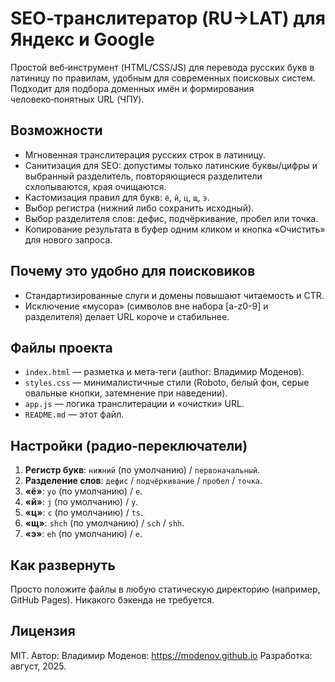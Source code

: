 # SEO‑транслитератор (RU→LAT) для Яндекс и Google

Простой веб‑инструмент (HTML/CSS/JS) для перевода русских букв в латиницу по правилам, удобным для современных поисковых систем. Подходит для подбора доменных имён и формирования человеко‑понятных URL (ЧПУ).

## Возможности
- Мгновенная транслитерация русских строк в латиницу.
- Санитизация для SEO: допустимы только латинские буквы/цифры и выбранный разделитель, повторяющиеся разделители схлопываются, края очищаются.
- Кастомизация правил для букв: `ё`, `й`, `ц`, `щ`, `э`.
- Выбор регистра (нижний либо сохранить исходный).
- Выбор разделителя слов: дефис, подчёркивание, пробел или точка.
- Копирование результата в буфер одним кликом и кнопка «Очистить» для нового запроса.

## Почему это удобно для поисковиков
- Стандартизированные слуги и домены повышают читаемость и CTR.
- Исключение «мусора» (символов вне набора [a-z0-9] и разделителя) делает URL короче и стабильнее.

## Файлы проекта
- `index.html` — разметка и мета‑теги (author: Владимир Моденов).
- `styles.css` — минималистичные стили (Roboto, белый фон, серые овальные кнопки, затемнение при наведении).
- `app.js` — логика транслитерации и «очистки» URL.
- `README.md` — этот файл.

## Настройки (радио‑переключатели)
1. **Регистр букв**: `нижний` (по умолчанию) / `первоначальный`.
2. **Разделение слов**: `дефис` / `подчёркивание` / `пробел` / `точка`.
3. **«ё»**: `yo` (по умолчанию) / `e`.
4. **«й»**: `j` (по умолчанию) / `y`.
5. **«ц»**: `c` (по умолчанию) / `ts`.
6. **«щ»**: `shch` (по умолчанию) / `sch` / `shh`.
7. **«э»**: `eh` (по умолчанию) / `e`.

## Как развернуть
Просто положите файлы в любую статическую директорию (например, GitHub Pages). Никакого бэкенда не требуется.

## Лицензия
MIT. Автор: Владимир Моденов: https://modenov.github.io
Разработка: август, 2025.